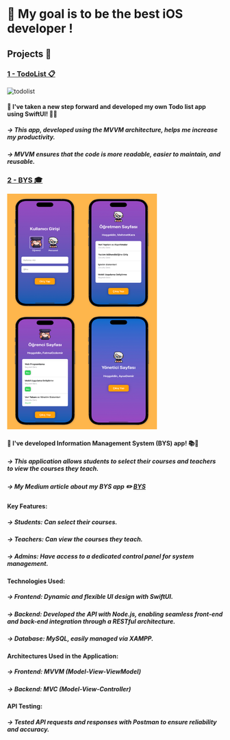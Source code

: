 #   My goal is to be the best iOS developer !

## Projects 🚀

### [1 - TodoList 📋](https://github.com/eneseken95/Swift_Projects/tree/main/TodoList)
<img width="520" alt="todolist" src="https://github.com/eneseken95/Swift_Projects/assets/144843964/89adf00e-80b7-4406-aa03-b41663c512e6">

#### 🚀 I've taken a new step forward and developed my own Todo list app using SwiftUI! 📱💼 
##### -> This app, developed using the MVVM architecture, helps me increase my productivity. 
##### -> MVVM ensures that the code is more readable, easier to maintain, and reusable.

### [2 - BYS 🎓](https://github.com/eneseken95/Information_Management_System)
<img src="https://github.com/eneseken95/Information_Management_System/blob/main/Screenshoots.png" alt="Screenshoots" width="350" height="550" />

#### 🚀 I've developed Information Management System (BYS) app! 📚🏫
##### -> This application allows students to select their courses and teachers to view the courses they teach.
##### -> My Medium article about my BYS app ✏️ <a href="https://medium.com/@eneseken85/student-management-system-423d9b1c4cc7">BYS</a>

#### Key Features:
##### -> Students: Can select their courses.
##### -> Teachers: Can view the courses they teach.
##### -> Admins: Have access to a dedicated control panel for system management.

#### Technologies Used:
##### -> Frontend: Dynamic and flexible UI design with SwiftUI.
##### -> Backend: Developed the API with Node.js, enabling seamless front-end and back-end integration through a RESTful architecture.
##### -> Database: MySQL, easily managed via XAMPP.

#### Architectures Used in the Application:
##### -> Frontend: MVVM (Model-View-ViewModel)
##### -> Backend: MVC (Model-View-Controller)

#### API Testing:
##### -> Tested API requests and responses with Postman to ensure reliability and accuracy.


